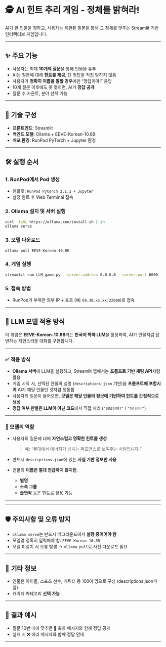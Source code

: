 # 🕵️ AI 힌트 추리 게임 - 정체를 밝혀라!

AI가 한 인물을 정하고, 사용자는 제한된 질문을 통해 그 정체를 맞추는 Streamlit 기반 인터랙티브 게임입니다.

---

## ✨ 주요 기능

- 사용자는 최대 **10개의 질문**을 통해 인물을 유추
- AI는 질문에 대해 **힌트를 제공**, 단 정답을 직접 말하지 않음
- 사용자가 **정확히 이름을 말할 경우**에만 “정답이야!” 응답
- 10개 질문 이후에도 못 맞히면, AI가 **정답 공개**
- 질문 수 카운트, 분야 선택 가능

---

## 🧱 기술 구성

- **프론트엔드**: Streamlit
- **백엔드 모델**: Ollama + EEVE-Korean-10.8B
- **배포 환경**: RunPod PyTorch + Jupyter 환경

---

## 🛠️ 실행 순서

### 1. RunPod에서 Pod 생성
- 템플릿: `RunPod Pytorch 2.1.1 + Jupyter`
- 설정 완료 후 Web Terminal 접속

### 2. Ollama 설치 및 서버 실행
```bash
curl -fsSL https://ollama.com/install.sh | sh
ollama serve
```

### 3. 모델 다운로드
```bash
ollama pull EEVE-Korean-10.8B
```

### 4. 게임 실행
```bash
streamlit run LLM_game.py --server.address 0.0.0.0 --server.port 8000
```

### 5. 접속 방법
- RunPod가 부여한 외부 IP + 포트 (예: `69.30.xx.xx:22098`)로 접속

---

## 🧠 LLM 모델 적용 방식

이 게임은 **EEVE-Korean-10.8B**라는 **한국어 특화 LLM**을 활용하여, AI가 인물처럼 답변하는 자연스러운 대화를 구현합니다.

---

### ✅ 적용 방식

- **Ollama 서버**에 LLM을 실행하고, Streamlit 앱에서는 **프롬프트 기반 채팅 API**처럼 활용
- 게임 시작 시, 선택된 인물의 설명 (`descriptions.json` 기반)을 **프롬프트에 포함시켜** AI가 해당 인물인 것처럼 행동함
- 사용자의 질문이 들어오면, **모델은 해당 인물의 정보에 기반하여 힌트를 간접적으로 생성**
- **정답 여부 판별은 LLM이 아닌 코드**에서 직접 처리 (`"정답이야!"` / `"아니야!"`)

---

### 🧠 모델의 역할

- 사용자의 질문에 대해 **자연스럽고 명확한 힌트를 생성**  
  > 예: “무대에서 에너지가 넘치는 퍼포먼스를 보여주는 사람입니다.”

- 반드시 `descriptions.json`에 있는 **사실 기반 정보만 사용**  
- 인물의 **이름은 절대 언급하지 않지만**,  
  - **별명**
  - **소속 그룹**
  - **출연작** 등은 힌트로 활용 가능

---


---

## 🛡️ 주의사항 및 오류 방지

- `ollama serve`는 반드시 백그라운드에서 **실행 중이어야 함**
- 모델명 정확히 입력해야 함: `EEVE-Korean-10.8B`
- 모델 미설치 시 오류 발생 → `ollama pull`로 사전 다운로드 필요

---

## 📎 기타 정보

- 인물은 아이돌, 스포츠 선수, 캐릭터 등 100여 명으로 구성 (descriptions.json파일)
- 캐릭터 카테고리 **선택 가능**

---

## 🎉 결과 예시

- 질문 10번 내에 맞추면 🎊 축하 메시지와 함께 정답 공개
- 실패 시 ❌ 에러 메시지와 함께 정답 안내

---

